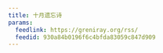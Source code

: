 ```yaml
---
title: 十月遗忘诗
params:
  feedlink: https://greniray.org/rss/
  feedid: 930a84b0196f6c4bfda83059c847d909
---
```

